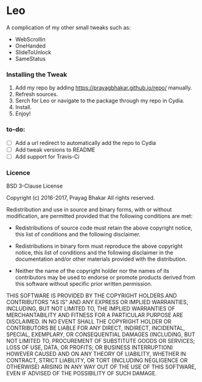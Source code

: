 # Leo

A complication of my other small tweaks such as:
* WebScrollin
* OneHanded
* SlideToUnlock
* SameStatus

### Installing the Tweak

1. Add my repo by adding https://prayagbhakar.github.io/repo/ manually.
2. Refresh sources.
3. Serch for Leo or navigate to the package through my repo in Cydia.
4. Install.
5. Enjoy!

### to-do:

- [ ] Add a url redirect to automatically add the repo to Cydia
- [ ] Add tweak versions to README
- [ ] Add support for Travis-Ci

### Licence

BSD 3-Clause License

Copyright (c) 2016-2017, Prayag Bhakar
All rights reserved.

Redistribution and use in source and binary forms, with or without modification, are permitted provided that the following conditions are met:

* Redistributions of source code must retain the above copyright notice, this list of conditions and the following disclaimer.

* Redistributions in binary form must reproduce the above copyright notice, this list of conditions and the following disclaimer in the documentation and/or other materials provided with the distribution.

* Neither the name of the copyright holder nor the names of its contributors may be used to endorse or promote products derived from this software without specific prior written permission.

THIS SOFTWARE IS PROVIDED BY THE COPYRIGHT HOLDERS AND CONTRIBUTORS "AS IS" AND ANY EXPRESS OR IMPLIED WARRANTIES, INCLUDING, BUT NOT LIMITED TO, THE IMPLIED WARRANTIES OF MERCHANTABILITY AND FITNESS FOR A PARTICULAR PURPOSE ARE DISCLAIMED. IN NO EVENT SHALL THE COPYRIGHT HOLDER OR CONTRIBUTORS BE LIABLE FOR ANY DIRECT, INDIRECT, INCIDENTAL, SPECIAL, EXEMPLARY, OR CONSEQUENTIAL DAMAGES (INCLUDING, BUT NOT LIMITED TO, PROCUREMENT OF SUBSTITUTE GOODS OR SERVICES; LOSS OF USE, DATA, OR PROFITS; OR BUSINESS INTERRUPTION) HOWEVER CAUSED AND ON ANY THEORY OF LIABILITY, WHETHER IN CONTRACT, STRICT LIABILITY, OR TORT (INCLUDING NEGLIGENCE OR OTHERWISE) ARISING IN ANY WAY OUT OF THE USE OF THIS SOFTWARE, EVEN IF ADVISED OF THE POSSIBILITY OF SUCH DAMAGE.
